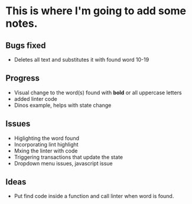 # This is where I'm going to add some notes.

## Bugs fixed 
- Deletes all text and substitutes it with found word 10-19



## Progress
- Visual change to the word(s) found with **bold** or all uppercase letters
- added linter code
- Dinos example, helps with state change



## Issues 
- Higlighting the word found 
- Incorporating lint highlight 
- Mxing the linter with code
- Triggering transactions that update the state
- Dropdown menu issues, javascript issue


## Ideas
- Put find code inside a function and call linter when word is found.